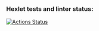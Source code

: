 ### Hexlet tests and linter status:
[![Actions Status](https://github.com/Lulukit/qa-auto-engineer-javascript-project-44/actions/workflows/hexlet-check.yml/badge.svg)](https://github.com/Lulukit/qa-auto-engineer-javascript-project-44/actions)